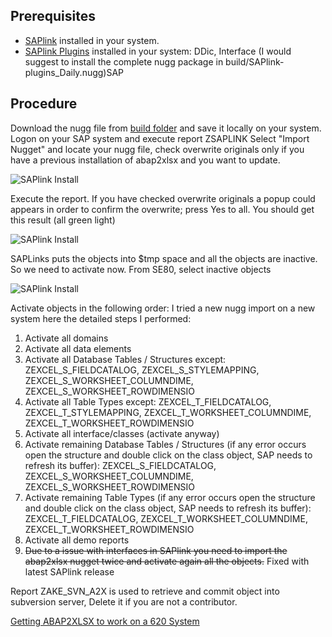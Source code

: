 ## Prerequisites
* [SAPlink](http://www.saplink.org) installed in your system.
* [SAPlink Plugins](http://www.saplink.org) installed in your system: DDic, Interface (I would suggest to install the complete nugg package in build/SAPlink-plugins_Daily.nugg)SAP

## Procedure
Download the nugg file from [build folder](https://github.com/sapmentors/abap2xlsx/tree/master/build) and save it locally on your system. Logon on your SAP system and execute report ZSAPLINK Select "Import Nugget" and locate your nugg file, check overwrite originals only if you have a previous installation of abap2xlsx and you want to update.
 
![SAPlink Install](http://www.plinky.it/images/github/saplinkinstall1.png)

Execute the report.
If you have checked overwrite originals a popup could appears in order to confirm the overwrite; press Yes to all.
You should get this result (all green light)
 
![SAPlink Install](http://www.plinky.it/images/github/saplinkinstall2.png)
  
SAPLinks puts the objects into $tmp space and all the objects are inactive. So we need to activate now.
From SE80, select inactive objects
 
![SAPlink Install](http://www.plinky.it/images/github/saplinkinstall3.png)
 
Activate objects in the following order:
I tried a new nugg import on a new system here the detailed steps I performed:

1. Activate all domains
1. Activate all data elements
1. Activate all Database Tables / Structures except: ZEXCEL_S_FIELDCATALOG, ZEXCEL_S_STYLEMAPPING, ZEXCEL_S_WORKSHEET_COLUMNDIME, ZEXCEL_S_WORKSHEET_ROWDIMENSIO
1. Activate all Table Types except: ZEXCEL_T_FIELDCATALOG, ZEXCEL_T_STYLEMAPPING, ZEXCEL_T_WORKSHEET_COLUMNDIME, ZEXCEL_T_WORKSHEET_ROWDIMENSIO
1. Activate all interface/classes (activate anyway)
1. Activate remaining Database Tables /  Structures (if any error occurs open the structure and double click on  the class object, SAP needs to refresh its buffer): ZEXCEL_S_FIELDCATALOG, ZEXCEL_S_WORKSHEET_COLUMNDIME, ZEXCEL_S_WORKSHEET_ROWDIMENSIO
1. Activate remaining Table Types (if any error occurs open the structure and double click on the class object, SAP  needs to refresh its buffer): ZEXCEL_T_FIELDCATALOG, ZEXCEL_T_WORKSHEET_COLUMNDIME, ZEXCEL_T_WORKSHEET_ROWDIMENSIO
1. Activate all demo reports
1. ~~Due to a issue with interfaces in SAPlink you need to import the abap2xlsx nugget twice and activate again all the objects.~~ Fixed with latest SAPlink release

Report ZAKE_SVN_A2X is used to retrieve and commit object into subversion server, Delete it if you are not a contributor.

[Getting ABAP2XLSX to work on a 620 System](Getting-ABAP2XLSX-to-work-on-a-620-System)
